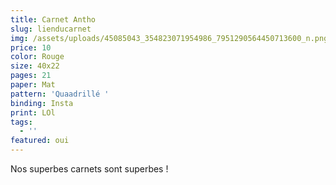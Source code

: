 ```yaml
---
title: Carnet Antho
slug: lienducarnet
img: /assets/uploads/45085043_354823071954986_7951290564450713600_n.png
price: 10
color: Rouge
size: 40x22
pages: 21
paper: Mat
pattern: 'Quaadrillé '
binding: Insta
print: LOl
tags:
  - ''
featured: oui
---
```

Nos superbes carnets sont superbes !
